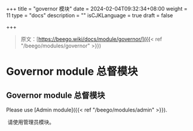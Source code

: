 +++
title = "governor 模块"
date = 2024-02-04T09:32:34+08:00
weight = 11
type = "docs"
description = ""
isCJKLanguage = true
draft = false

+++

> 原文：[https://beego.wiki/docs/module/governor/]({{< ref "/beego/modules/governor" >}})

# Governor module 总督模块



## Governor module 总督模块

Please use [Admin module]({{< ref "/beego/modules/admin" >}}).

​	请使用管理员模块。
